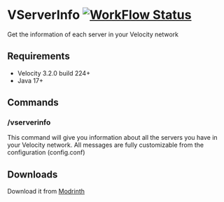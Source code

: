 # VServerInfo [![WorkFlow Status](https://img.shields.io/github/actions/workflow/status/4drian3d/VServerInfo/gradle.yml?style=flat-square)](https://github.com/4drian3d/VServerInfo/actions/workflows/maven.yml)
Get the information of each server in your Velocity network

## Requirements
- Velocity 3.2.0 build 224+
- Java 17+

## Commands

### /vserverinfo
This command will give you information about all the servers you have in your Velocity network.
All messages are fully customizable from the configuration (config.conf)

## Downloads

Download it from [Modrinth](https://modrinth.com/plugin/vserverinfo)
